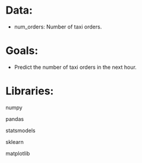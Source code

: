 # Data:

* num_orders: Number of taxi orders.

# Goals:

* Predict the number of taxi orders in the next hour. 

# Libraries:

numpy

pandas

statsmodels

sklearn

matplotlib
